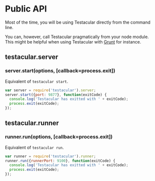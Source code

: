 # Public API

Most of the time, you will be using Testacular directly from the command line.

You can, however, call Testacular pragmatically from your node module. This might be helpful when
using Testacular with [Grunt] for instance.



## testacular.server

### **server.start(options, [callback=process.exit])**

Equivalent of `testacular start`.

```javascript
var server = require('testacular').server;
server.start({port: 9877}, function(exitCode) {
  console.log('Testacular has exitted with ' + exitCode);
  process.exit(exitCode);
});
```

## testacular.runner

### **runner.run(options, [callback=process.exit])**

Equivalent of `testacular run`.

```javascript
var runner = require('testacular').runner;
runner.run({runnerPort: 9100}, function(exitCode) {
  console.log('Testacular has exitted with ' + exitCode);
  process.exit(exitCode);
});
```

[Grunt]: http://gruntjs.com/
